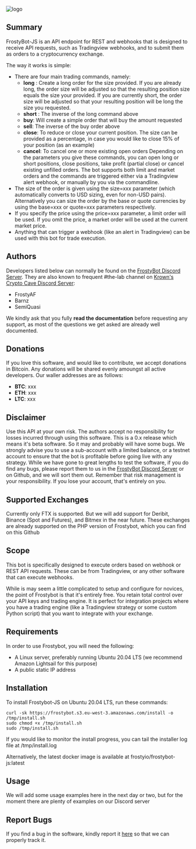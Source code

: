 ![logo](https://i.imgur.com/YAME6yT.png "#FrostyBot")

## Summary

FrostyBot-JS is an API endpoint for REST and webhooks that is designed to receive API requests, such as Tradingview webhooks, and to submit them as orders to a cryptocurrency exchange.

The way it works is simple:

* There are four main trading commands, namely: 
  * **long** : Create a long order for the size provided. If you are already long, the order size will be adjusted so that the resulting position size equals the size your provided. If you are currently short, the order size will be adjusted so that your resulting position will be long the size you requested.
  * **short** : The inverse of the long command above
  * **buy**: Will create a simple order that will buy the amount requested
  * **sell**: The inverse of the buy order above
  * **close**: To reduce or close your current position. The size can be provided as a percentage, in case you would like to close 15% of your position (as an example)
  * **cancel**: To cancel one or more existing open orders
  Depending on the parameters you give these commands, you can open long or short positions, close positions, take profit (partial close) or cancel existing unfilled orders. The bot supports both limit and market orders and the commands are triggered either via a Tradingview alert webhook, or manually by you via the commandline.
* The size of the order is given using the size=xxx parameter (which automatically converts to USD sizing, even for non-USD pairs). Alternatively you can size the order by the base or quote currencies by using the base=xxx or quote=xxx parameters respectively.
* If you specify the price using the price=xxx parameter, a limit order will be used. If you omit the price, a market order will be used at the current market price.
* Anything that can trigger a webhook (like an alert in Tradingview) can be used with this bot for trade execution.

## Authors

Developers listed below can normally be found on the [FrostyBot Discord Server](https://discord.gg/yK4U93s). They are also known to frequent #the-lab channel on [Krown's Crypto Cave Discord Server](https://discordapp.com/invite/hzKU7qe):

* FrostyAF
* Barnz
* SemiQuasi

We kindly ask that you fully **read the documentation** before requesting any support, as most of the questions we get asked are already well documented.

## Donations

If you love this software, and would like to contribute, we accept donations in Bitcoin. Any donations will be shared evenly amoungst all active developers. Our waller addresses are as follows:

* **BTC**: xxx
* **ETH**: xxx
* **LTC**: xxx

## Disclaimer
Use this API at your own risk. The authors accept no responsibility for losses incurred through using this software. This is a 0.x release which means it's beta software. So it may and probably will have some bugs. We strongly advise you to use a sub-account with a limited balance, or a testnet account to ensure that the bot is profitable before going live with any strategy. While we have gone to great lengths to test the software, if you do find any bugs, please report them to us in the [FrostyBot Discord Server](https://discord.gg/yK4U93s) or on Github, and we will sort them out. Remember that risk management is your responsibility. If you lose your account, that's entirely on you.

## Supported Exchanges
Currently only FTX is supported. But we will add support for Deribit, Binance (Spot and Futures), and Bitmex in the near future. These exchanges are already supported on the PHP version of Frostybot, which you can find on this Github

## Scope      
This bot is specifically designed to execute orders based on webhook or REST API requests. These can be from Tradingview, or any other software that can execute webhooks.

While is may seem a little complicated to setup and configure for novices, the point of Frostybot is that it's entirely free. You retain total control over your API keys and trading engine. It is perfect for integration projects where you have a trading engine (like a Tradingview strategy or some custom Python script) that you want to integrate with your exchange.

## Requirements
In order to use Frostybot, you will need the following:
* A Linux server, preferably running Ubuntu 20.04 LTS  (we recommend Amazon Lightsail for this purpose)
* A public static IP address

## Installation

To install Frostybot-JS on Ubuntu 20.04 LTS, run these commands:
```
curl -sk https://frostybot.s3.eu-west-3.amazonaws.com/install -o /tmp/install.sh
sudo chmod +x /tmp/install.sh
sudo /tmp/install.sh
````
If you would like to monitor the install progress, you can tail the installer log file at /tmp/install.log

Alternatively, the latest docker image is available at frostyio/frostybot-js:latest

## Usage

We will add some usage examples here in the next day or two, but for the moment there are plenty of examples on our Discord server
 
## Report Bugs

If you find a bug in the software, kindly report it [here](https://github.com/CryptoMF/frostybot-js/issues/new) so that we can properly track it.
